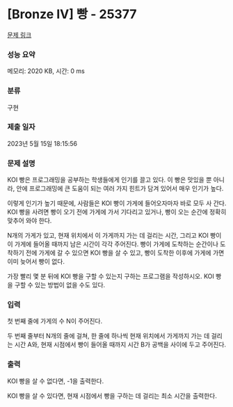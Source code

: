# [Bronze IV] 빵 - 25377 

[문제 링크](https://www.acmicpc.net/problem/25377) 

### 성능 요약

메모리: 2020 KB, 시간: 0 ms

### 분류

구현

### 제출 일자

2023년 5월 15일 18:15:56

### 문제 설명

<p>KOI 빵은 프로그래밍을 공부하는 학생들에게 인기를 끌고 있다. 이 빵은 맛있을 뿐 아니라, 안에 프로그래밍에 큰 도움이 되는 여러 가지 힌트가 담겨 있어서 매우 인기가 높다.</p>

<p>이렇게 인기가 높기 때문에, 사람들은 KOI 빵이 가게에 들어오자마자 바로 모두 사 간다. KOI 빵을 사려면 빵이 오기 전에 가게에 가서 기다리고 있거나, 빵이 오는 순간에 정확히 맞추어 와야 한다.</p>

<p>N개의 가게가 있고, 현재 위치에서 이 가게까지 가는 데 걸리는 시간, 그리고 KOI 빵이 이 가게에 들어올 때까지 남은 시간이 각각 주어진다. 빵이 가게에 도착하는 순간이나 도착하기 전에 가게에 갈 수 있으면 KOI 빵을 살 수 있고, 빵이 도착한 이후에 가게에 가면 이미 늦어서 빵이 없다.</p>

<p>가장 빨리 몇 분 뒤에 KOI 빵을 구할 수 있는지 구하는 프로그램을 작성하시오. KOI 빵을 구할 수 있는 방법이 없을 수도 있다.</p>

### 입력 

 <p>첫 번째 줄에 가게의 수 N이 주어진다.</p>

<p>두 번째 줄부터 N개의 줄에 걸쳐, 한 줄에 하나씩 현재 위치에서 가게까지 가는 데 걸리는 시간 A와, 현재 시점에서 빵이 들어올 때까지 시간 B가 공백을 사이에 두고 주어진다.</p>

### 출력 

 <p>KOI 빵을 살 수 없다면, -1을 출력한다.</p>

<p>KOI 빵을 살 수 있다면, 현재 시점에서 빵을 구하는 데 걸리는 최소 시간을 출력한다.</p>

